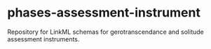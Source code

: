 # phases-assessment-instrument
Repository for LinkML schemas for gerotranscendance and solitude assessment instruments.
